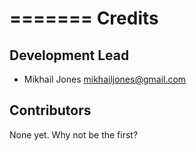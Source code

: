=======
Credits
=======

Development Lead
----------------

* Mikhail Jones <mikhailjones@gmail.com>

Contributors
------------

None yet. Why not be the first?
